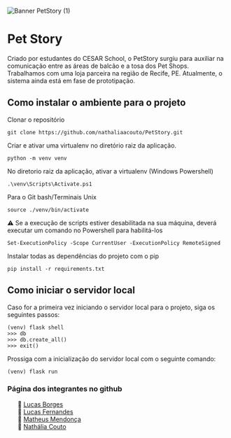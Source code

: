 ![Banner PetStory (1)](https://user-images.githubusercontent.com/79584703/134817940-5dd284f0-91ce-41e5-a89a-5316769ce6cc.png)
# Pet Story 

Criado por estudantes do CESAR School, o PetStory surgiu para auxiliar na comunicação entre as áreas de balcão e a tosa dos Pet Shops. <br>
Trabalhamos com uma loja parceira na região de Recife, PE. Atualmente, o sistema ainda está em fase de prototipação. <br>

## Como instalar o ambiente para o projeto
Clonar o repositório
```shell
git clone https://github.com/nathaliaacouto/PetStory.git
```

Criar e ativar uma virtualenv no diretório raiz da aplicação.
```shell
python -m venv venv
```

No diretorio raiz da aplicação, ativar a virtualenv (Windows Powershell)
```shell
.\venv\Scripts\Activate.ps1
```

Para o Git bash/Terminais Unix
```shell
source ./venv/bin/activate
```

:warning: Se a execução de scripts estiver desabilitada na sua máquina, deverá executar um comando no Powershell para habilitá-los
```shell
Set-ExecutionPolicy -Scope CurrentUser -ExecutionPolicy RemoteSigned
```
Instalar todas as dependências do projeto com o pip
```shell
pip install -r requirements.txt
```

## Como iniciar o servidor local
Caso for a primeira vez iniciando o servidor local para o projeto, siga os seguintes passos:
```shell
(venv) flask shell
>>> db
>>> db.create_all()
>>> exit()
```

Prossiga com a inicialização do servidor local com o seguinte comando:
```shell
(venv) flask run
```

<h3>Página dos integrantes no github</h3>
<ul>
🔸 <a target="_blank" href="https://github.com/lucasborges">Lucas Borges</a><br>
🔸 <a target="_blank" href="https://github.com/lucasLBF">Lucas Fernandes</a><br>
🔸 <a target="_blank" href="https://github.com/Matheus-F-M">Matheus Mendonça</a><br>
🔸 <a target="_blank" href="https://github.com/nathaliaacouto">Nathália Couto</a>
</ul>
